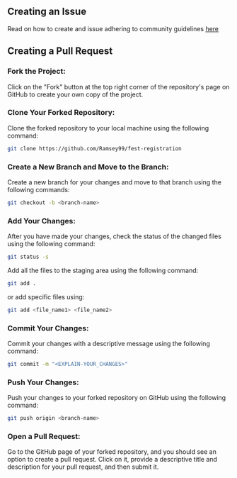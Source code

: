 ## Creating an Issue
Read on how to create and issue adhering to community guidelines [here](https://docs.github.com/en/issues/tracking-your-work-with-issues/using-issues/creating-an-issue)

## Creating a Pull Request

### Fork the Project:
Click on the "Fork" button at the top right corner of the repository's page on GitHub to create your own copy of the project.

### Clone Your Forked Repository:
Clone the forked repository to your local machine using the following command:

```bash
git clone https://github.com/Ramsey99/fest-registration
```
### Create a New Branch and Move to the Branch:
Create a new branch for your changes and move to that branch using the following commands:

```bash
git checkout -b <branch-name>
```
### Add Your Changes:
After you have made your changes, check the status of the changed files using the following command:
```bash
git status -s
```
Add all the files to the staging area using the following command:
```bash
git add .
```
or add specific files using:
```bash
git add <file_name1> <file_name2>
```
### Commit Your Changes:
Commit your changes with a descriptive message using the following command:
```bash
git commit -m "<EXPLAIN-YOUR_CHANGES>"
```
### Push Your Changes:
Push your changes to your forked repository on GitHub using the following command:
```bash
git push origin <branch-name>
```

### Open a Pull Request:
Go to the GitHub page of your forked repository, and you should see an option to create a pull request. Click on it, provide a descriptive title and description for your pull request, and then submit it.
